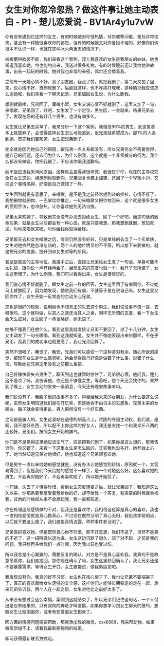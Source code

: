 # 女生对你忽冷忽热？做这件事让她主动表白 - P1 - 楚儿恋爱说 - BV1Ar4y1u7vW

你有没有遇到过这样的女生，有的时候她对你很热情，对你嘘寒问暖，相处非常愉快，甚至有一种她很喜欢你的错觉，但有的时候她又对你爱搭不理的，好像你们俩根本不认识一样，也就在这种冰火两重天的情况下。

被折磨得欲罢不能，我们来看这个案例，淳儿我喜欢的女生是我朋友的妹妹，她也知道我喜欢她，约也能约出来，我送过很多礼物，有的时候睡前还让我给她讲故事，出去一起玩的时候，她对我也非常的亲密，偶尔还会搂着我。

之前有一天她心情不好，发了朋友圈，我点了赞，就把我删了，第二天又加了回来，说心情不好，想删就删了，后面就这样，也不咋挨打理我，这种情况我应该怎么追她呢，我们来看一下聊天记录，兄弟加回女生说，为什么删我。

想删就删喽，兄弟回了，卑微小留，女生又说心情不好就删了，这里又加了一句，来唱歌，兄弟回了，好吧，女生发了一个定位，男生回，一会就来，结果兄弟去了，发现在场的还有好几个男生，也没有唱多久。

女生就让兄弟去买单了，我来分析一下这个案例，我相信99%的男生，到这里基本上就放弃了，会觉得这种女生怎么可能追到，但兄弟就希望成为，那1%的人追到她，首先我们要知道，女生把兄弟删了。

完全就是因为她自己的原因，跟兄弟一点关系都没有，所以兄弟完全不需要觉得，是自己的问题，还去问为什么，为什么删我，这个就是一个非常掉分的行为，我什么都没有做错，你把我删了，不应该你跟我道歉吗。

而不是应该我来询问原因，这样就会显得我很卑微，我很在乎你，现在的主导权完全在女生这边，姐想删你就删你，兄弟回复也错上加错，还回了一个卑微小刘，又把这个事情搞得，好像是自己做错了一样。

女生回到就更有意思了，来唱歌，是不是我之前经常提到过的推拉，心情不好了，我想删你就删你，一巴掌给你推走，一句来唱歌又把你拉回来，这个就是很多女生的惯用手法，忽冷忽热，让你喜欢她到无法自拔。

兄弟太喜欢她了，导致他完全没有办法去拒绝女生，回了一个好吧，而这句话的致命后果，就是女生以后都会有一种心态，就是只要我想，那我想删就删，想加就加，叫你来唱就来唱，叫你给钱你就得给钱。

兄弟那天去和女生唱歌之后，情况仍然没有好转，只是单纯的去当了一个买单侠，女生对他依然是忽冷忽热的，两个人的地位明显的不平等，所以接下来要做的，就是把兄弟的位置，提升到和女生对等的阶段。

甚至是更高的主导地位，我接手之后，直接让兄弟给女生发了一句话，单身可能不太礼貌，跟你说一声有缘再会了，展现出来的态度也就一个，看开了无所谓了，女生这里懵了，为什么删我，我们可以看得出来，女生是很惊讶的。

我们说心情不好就删了，跟女生之前一样的回答，女生这里回了有病啊你，不过她马上就撤回了，因为她发现，她说我们有病，不就等于是在说自己吗，女生这里又回你咋了，女生开始一反常态的主动关心兄弟。

这也是很好的现象，说明她也不想真正的失去这个男生，我们说没事不值一提，去唱歌吗，这个就叫做，以其人之道还治其人之身，同样无所谓的态度，看一下女生会怎么应对，女生回了一串省略好，她无语了。

她搞不懂我们在想什么，看到这里我就直接让兄弟不要回了，过了十几分钟，女生又主动发了一句去哪唱，看到这我就知道，女生并不像她表现出来的那样，不在乎兄弟，而我们的成功率也就更高了，我让兄弟回算了。

突然不想唱了，睡觉了，晚安，兄弟们可以感受一下这种游刃有余，随心所欲的感觉，那现在女生是什么感觉呢，她会觉得自己好像是做错了什么事，说错了什么话，导致她在兄弟这里没有之前那么重要。

自己好像快要失去男生了，聊天到这也就暂时停住了，兄弟很心慌，他问我，楚儿这不是凉了吗，我告诉他，你还是不够懂女生，等着吧，他今天还会找你的，果然到了晚上，女生主动的发来一条消息，今天还有晚安故事听吗。

我们说没有了，我脑子里的故事不多了，得留给我未来的女朋友，为什么要这么说呢，虽然女生明知道我们是在开玩笑，但是她会不由自主的去想象，兄弟未来的女朋友，脑子就会变得更乱，男人果然没有一个好东西。

之前都是骗人的，女生这里站在道德的制高点上，试图的夺回主动权，我们说，是啊，我不是好东西，所以配不上你这样的好女人，我还是去找一个和我半斤八两的比较好，兄弟们，按照女生开始的脾气。

你们是不是觉得这里她应该生气了，应该把我们删了，如果你是这么想的，那我告诉你，你又错了，来看一下这里女生是怎么回的，其实我也没多好，她开始上心了，她当然知道兄弟对她很好，她也知道这个兄弟很喜欢她。

但是男生一直以来给她的感觉就是，没有办法让她感觉到珍惜，原因就一个，太容易得到了，但是我们今天给她的感觉不一样了，是一个对她这么好，这么喜欢她的男生，不会再对她好了，不会再喜欢她了，所以她开始慌了。

一句话，失去了才懂得珍惜，看到女生态度转变之后，就让兄弟回了，我知道这么久以来，你都吊着我享受着我给你的好，却不给我一个答复，有需要的时候就会找我，其他的时候却从来不会想起我，我一直都知道。

你在处理这段感情做的不对，但我还是喜欢你，我相信这也算是真心的喜欢，我也一直相信爱情就是真心换真心，不过现在既然证明了真心无用，我也该学聪明点，以后就不要这么傻了，我们直接真情流露，种种事件都证明了。

兄弟真的喜欢她，但是既然真心你不珍惜，那不好意思，我们不追了，当然不是真的不追了，这一招叫做以退为进，女生这边沉默了很久，回了对不起，之前是我的问题，我只想再多给我们一点时间，因为我以前也受过伤。

所以我总是小心翼翼的，需要反复的确认，对方是不是真心喜欢我，我真的不是故意吊着你，我们直接回，那你现在确认了吗，女生这里秒回确认了，我让兄弟还是不要暴露需求，等待女生开口，女生直接说，做我男朋友吧。

我发现没有你，我真的好不习惯，女生也在掏心窝子了，我也让兄弟不要端架子了，真正的喜欢就给女生足够的安全感，这样他们才能够长期稳定的走在一起，后来兄弟告诉我，两个人在一起之后，女生对他比之前好太多了。

从来没有想过会这么幸福，案例到这就结束了，所以兄弟们记住这句话，一个人付出是没有结果的，只有双向的奔赴才叫爱情，如果你想学习跟女生聊天的技巧，想吸女生让她倒追你，或者有恋爱追女生相亲了。

回方面的情感问题需要帮助，那就添加我的微信，cxx8888，我来帮助你，如果微信添加不上，请看我最新期视频的结尾。

即可获得最新联系方式哦。